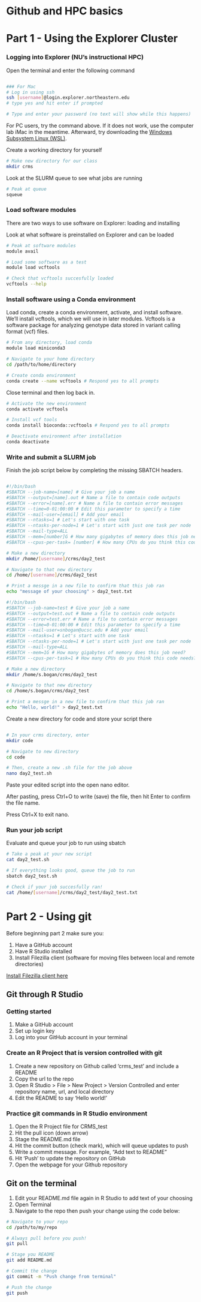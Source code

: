 Github and HPC basics
================

# Part 1 - Using the Explorer Cluster

### Logging into Explorer (NU’s instructional HPC)

Open the terminal and enter the following command

``` bash

### For Mac
# Log in using ssh
ssh [username]@login.explorer.northeastern.edu
# type yes and hit enter if prompted

# Type and enter your password (no text will show while this happens)
```

For PC users, try the command above. If it does not work, use the
computer lab iMac in the meantime. Afterward, try downloading the
[Windows Subsystem Linux
(WSL)](https://learn.microsoft.com/en-us/windows/wsl/install).

Create a working directory for yourself

``` bash
# Make new directory for our class
mkdir crms
```

Look at the SLURM queue to see what jobs are running

``` bash
# Peak at queue
squeue
```

### Load software modules

There are two ways to use software on Explorer: loading and installing

Look at what software is preinstalled on Explorer and can be loaded

``` bash
# Peak at software modules
module avail

# Load some software as a test
module load vcftools

# Check that vcftools succesfully loaded
vcftools --help
```

### Install software using a Conda environment

Load conda, create a conda environment, activate, and install software.
We’ll install vcftools, which we will use in later modules. Vcftools is
a software package for analyzing genotype data stored in variant calling
format (vcf) files.

``` bash
# From any directory, load conda
module load miniconda3

# Navigate to your home directory
cd /path/to/home/directory

# Create conda environment
conda create --name vcftools # Respond yes to all prompts
```

Close terminal and then log back in.

``` bash
# Activate the new environment
conda activate vcftools

# Install vcf tools
conda install bioconda::vcftools # Respond yes to all prompts

# Deactivate environment after installation
conda deactivate
```

### Write and submit a SLURM job

Finish the job script below by completing the missing SBATCH headers.

``` bash

#!/bin/bash
#SBATCH --job-name=[name] # Give your job a name
#SBATCH --output=[name].out # Name a file to contain code outputs
#SBATCH --error=[name].err # Name a file to contain error messages
#SBATCH --time=0-01:00:00 # Edit this parameter to specify a time
#SBATCH --mail-user=[email] # Add your email
#SBATCH --ntasks=1 # Let's start with one task
#SBATCH --ntasks-per-node=1 # Let's start with just one task per node
#SBATCH --mail-type=ALL
#SBATCH --mem=[number]G # How many gigabytes of memory does this job need?
#SBATCH --cpus-per-task= [number] # How many CPUs do you think this code needs?

# Make a new directory
mkdir /home/[username]/crms/day2_test

# Navigate to that new directory
cd /home/[username]/crms/day2_test

# Print a messge in a new file to confirm that this job ran
echo "message of your choosing" > day2_test.txt

#!/bin/bash
#SBATCH --job-name=test # Give your job a name
#SBATCH --output=test.out # Name a file to contain code outputs
#SBATCH --error=test.err # Name a file to contain error messages
#SBATCH --time=0-01:00:00 # Edit this parameter to specify a time
#SBATCH --mail-user=snbogan@ucsc.edu # Add your email
#SBATCH --ntasks=1 # Let's start with one task
#SBATCH --ntasks-per-node=1 # Let's start with just one task per node
#SBATCH --mail-type=ALL
#SBATCH --mem=1G # How many gigabytes of memory does this job need?
#SBATCH --cpus-per-task=1 # How many CPUs do you think this code needs?

# Make a new directory
mkdir /home/s.bogan/crms/day2_test

# Navigate to that new directory
cd /home/s.bogan/crms/day2_test

# Print a messge in a new file to confirm that this job ran
echo "Hello, world!" > day2_test.txt
```

Create a new directory for code and store your script there

``` bash

# In your crms directory, enter
mkdir code

# Navigate to new directory
cd code

# Then, create a new .sh file for the job above
nano day2_test.sh
```

Paste your edited script into the open nano editor.

After pasting, press Ctrl+O to write (save) the file, then hit Enter to
confirm the file name.

Press Ctrl+X to exit nano.

### Run your job script

Evaluate and queue your job to run using sbatch

``` bash
# Take a peak at your new script
cat day2_test.sh

# If everything looks good, queue the job to run
sbatch day2_test.sh

# Check if your job succesfully ran!
cat /home/[username]/crms/day2_test/day2_test.txt
```

# Part 2 - Using git

Before beginning part 2 make sure you:

1.  Have a GitHub account
2.  Have R Studio installed
3.  Install Filezilla client (software for moving files between local
    and remote directories)

[Install Filezilla client here](https://filezilla-project.org/)

## Git through R Studio

### Getting started

1.  Make a GitHub account
2.  Set up login key
3.  Log into your GitHub account in your terminal

### Create an R Project that is version controlled with git

1.  Create a new repository on Github called ‘crms_test’ and include a
    README
2.  Copy the url to the repo
3.  Open R Studio \> File \> New Project \> Version Controlled and enter
    repository name, url, and local directory
4.  Edit the README to say ‘Hello world!’

### Practice git commands in R Studio environment

1.  Open the R Project file for CRMS_test
2.  Hit the pull icon (down arrow)
3.  Stage the README.md file
4.  Hit the commit button (check mark), which will queue updates to push
5.  Write a commit message. For example, “Add text to README”
6.  Hit ‘Push’ to update the repository on GitHub
7.  Open the webpage for your Github repository

## Git on the terminal

1.  Edit your README.md file again in R Studio to add text of your
    choosing
2.  Open Terminal
3.  Navigate to the repo then push your change using the code below:

``` bash
# Navigate to your repo
cd /path/to/my/repo

# Always pull before you push!
git pull

# Stage you README
git add README.md

# Commit the change
git commit -m "Push change from terminal"

# Push the change
git push
```
